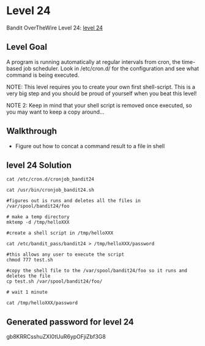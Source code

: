 # Level 24

Bandit OverTheWire Level 24: [level 24](https://overthewire.org/wargames/bandit/bandit24.html)

## **Level Goal**
A program is running automatically at regular intervals from cron, the time-based job scheduler. Look in /etc/cron.d/ for the configuration and see what command is being executed.

NOTE: This level requires you to create your own first shell-script. This is a very big step and you should be proud of yourself when you beat this level!

NOTE 2: Keep in mind that your shell script is removed once executed, so you may want to keep a copy around…

## **Walkthrough**
- Figure out how to concat a command result to a file in shell

## **level 24 Solution**
```shell
cat /etc/cron.d/cronjob_bandit24

cat /usr/bin/cronjob_bandit24.sh

#figures out is runs and deletes all the files in /var/spool/bandit24/foo

# make a temp directory
mktemp -d /tmp/helloXXX

#create a shell script in /tmp/helloXXX

cat /etc/bandit_pass/bandit24 > /tmp/helloXXX/password

#this allows any user to execute the script 
chmod 777 test.sh 

#copy the shell file to the /var/spool/bandit24/foo so it runs and deletes the file 
cp test.sh /var/spool/bandit24/foo/

# wait 1 minute

cat /tmp/helloXXX/password
```

## **Generated password for level 24**
gb8KRRCsshuZXI0tUuR6ypOFjiZbf3G8

